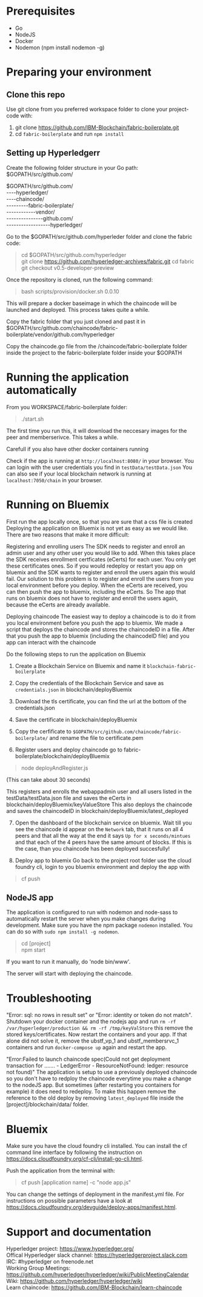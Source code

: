 # Prerequisites
- Go
- NodeJS
- Docker
- Nodemon (npm install nodemon -g)


# Preparing your environment

## Clone this repo
Use git clone from you preferred workspace folder to clone your project-code with:
1. git clone https://github.com/IBM-Blockchain/fabric-boilerplate.git 
2. cd `fabric-boilerplate` and run `npm install`

## Setting up Hyperledgerr
Create the following folder structure in your Go path: $GOPATH/src/github.com/

$GOPATH/src/github.com/  
----hyperledger/  
----chaincode/  
---------fabric-boilerplate/  
------------vendor/  
---------------github.com/  
------------------hyperledger/ 

Go to the $GOPATH/src/github.com/hyperleder folder and clone the fabric code:
> cd $GOPATH/src/github.com/hyperledger     
> git clone https://github.com/hyperledger-archives/fabric.git
> cd fabric
> git checkout v0.5-developer-preview

Once the repository is cloned, run the following command:
> bash scripts/provision/docker.sh 0.0.10

This will prepare a docker baseimage in which the chaincode will be launched and deployed. This process takes quite a while.


Copy the fabric folder that you just cloned and past it in 
$GOPATH/src/github.com/chaincode/fabric-boilerplate/vendor/github.com/hyperledger

Copy the chaincode.go file from the /chaincode/fabric-boilerplate folder inside the project to the fabric-boilerplate folder inside your $GOPATH



# Running the application automatically


From you WORKSPACE/fabric-boilerplate folder:
> ./start.sh

The first time you run this, it will download the neccesary images for the peer and memberserivce. This takes a while. 

Carefull if you also have other docker containers running

Check if the app is running at `http://localhost:8080/` in your browser. You can login with the user credentials you find in `testData/testData.json`
You can also see if your local blockchain network is running at `localhost:7050/chain` in your browser. 

# Running on Bluemix
First run the app locally once, so that you are sure that a css file is created
Deploying the application on Bluemix is not yet as easy as we would like. 
There are two reasons that make it more difficult:

Registering and enrolling users
The SDK needs to register and enroll an admin user and any other user you would like to add. When this takes place the SDK receives enrollment certficates (eCerts) for each user. You only get these certificates ones. So if you would redeploy or restart you app on bluemix and the SDK wants to register and enroll the users again this would fail. Our solution to this problem is to register and enroll the users from you local environment before you deploy. When the eCerts are received, you can then push the app to bluemix, including the eCerts. So The app that runs on bluemix does not have to register and enroll the users again, because the eCerts are already available.

Deploying chaincode
The easiest way to deploy a chaincode is to do it from you local environment before you push the app to bluemix. We made a script that deploys the chaincode and stores the chaincodeID in a file. After that you push the app to bluemix (including the chaincodeID file) and you app can interact with the chaincode

Do the following steps to run the application on Bluemix

1. Create a Blockchain Service on Bluemix and name it `blockchain-fabric-boilerplate`
2. Copy the credentials of the Blockchain Service and save as `credentials.json` in blockchain/deployBluemix
3. Download the tls certificate, you can find the url at the bottom of the credentials.json
4. Save the certificate in blockchain/deployBluemix
5. Copy the cerfificate to `$GOPATH/src/github.com/chaincode/fabric-boilerplate/` and rename the file to certificate.pem

6. Register users and deploy chaincode
go to fabric-boilerplate/blockchain/deployBluemix
> node deployAndRegister.js

(This can take about 30 seconds)

This registers and enrolls the webappadmin user and all users listed in the testData/testData.json file and saves the eCerts in blockchain/deployBluemix/keyValueStore
This also deploys the chaincode and saves the chaincodeID in blockchain/deployBluemix/latest_deployed

7. Open the dashboard of the blockchain service on bluemix. Wait till you see the chaincode id appear on the `Network` tab, that it runs on all 4 peers and that all the way at the end it says `Up for x seconds/mintues` and that each of the 4 peers have the same amount of blocks. If this is the case, than you chaincode has been deployed succesfully!

7. Deploy app to bluemix
Go back to the project root folder
use the cloud foundry cli, login to you bluemix environment and deploy the app with
> cf push


## NodeJS app
The application is configured to run with nodemon and node-sass to automatically restart the server when you make changes during development.
Make sure you have the npm package `nodemon` installed. You can do so with `sudo npm install -g nodemon`.

> cd [project]  
> npm start

If you want to run it manually, do 'node bin/www'. 

The server will start with deploying the chaincode.

# Troubleshooting

"Error: sql: no rows in result set" or "Error: identity or token do not match". Shutdown your docker container and the nodejs app and run `rm -rf /var/hyperledger/production && rm -rf /tmp/keyValStore` this remove the stored keys/certificates. Now restart the containers and your app. If that alone did not solve it, remove the ubstf_vp_1 and ubstf_membersrvc_1 containers and run `docker-compose up` again and restart the app. 

"Error:Failed to launch chaincode spec(Could not get deployment transaction for ....... - LedgerError - ResourceNotFound: ledger: resource not found)"
The application is setup to use a previously deployed chaincode so you don't have to redploy the chaincode everytime you make a change to the nodeJS app. But sometimes (after restarting you containers for example) it does need to redeploy. To make this happen remove the reference to the old deploy by removing `latest_deployed` file inside the [project]/blockchain/data/ folder. 


# Bluemix
Make sure you have the cloud foundry cli installed. You can install the cf command line interface by following the instruction on https://docs.cloudfoundry.org/cf-cli/install-go-cli.html.

Push the application from the terminal with:
> cf push [application name] -c "node app.js"

You can change the settings of deployment in the manifest.yml file. For instructions on possible parameters have a look at https://docs.cloudfoundry.org/devguide/deploy-apps/manifest.html.

# Support and documentation
Hyperledger project:                https://www.hyperledger.org/  
Offical Hyperledger slack channel:  https://hyperledgerproject.slack.com 
IRC:                                #hyperledger on freenode.net  
Working Group Meetings:             https://github.com/hyperledger/hyperledger/wiki/PublicMeetingCalendar  
Wiki:                               https://github.com/hyperledger/hyperledger/wiki   
Learn chaincode:                    https://github.com/IBM-Blockchain/learn-chaincode  
